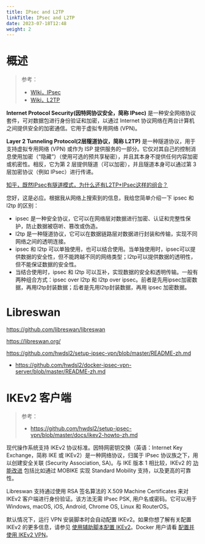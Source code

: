 ```yaml
---
title: IPsec and L2TP
linkTitle: IPsec and L2TP
date: 2023-07-18T12:48
weight: 2
---
```


# 概述

> 参考：
> 
> - [WIki，IPsec](https://en.wikipedia.org/wiki/IPsec)
> - [Wiki，L2TP](https://en.wikipedia.org/wiki/Layer_2_Tunneling_Protocol)

**Internet Protocol Security(因特网协议安全，简称 IPsec)** 是一种安全网络协议套件，可对数据包进行身份验证和加密，以通过 Internet 协议网络在两台计算机之间提供安全的加密通信。它用于虚拟专用网络 (VPN)。

**Layer 2 Tunneling Protocol(2层隧道协议，简称 L2TP)** 是一种隧道协议，用于支持虚拟专用网络 (VPN) 或作为 ISP 提供服务的一部分。它仅对其自己的控制消息使用加密（“隐藏”）（使用可选的预共享秘密），并且其本身不提供任何内容加密或机密性。相反，它为第 2 层提供隧道（可以加密），并且隧道本身可以通过第 3 层加密协议（例如 IPsec）进行传递。

[知乎，既然IPsec有隧道模式，为什么还有L2TP+IPsec这样的组合？](https://www.zhihu.com/question/279686051)

您好，这是必应。根据我从网络上搜索到的信息，我给您简单介绍一下 ipsec 和 l2tp 的区别：

- ipsec 是一种安全协议，它可以在网络层对数据进行加密、认证和完整性保护，防止数据被窃听、篡改或伪造。
- l2tp 是一种隧道协议，它可以在数据链路层对数据进行封装和传输，实现不同网络之间的透明连接。
- ipsec 和 l2tp 可以单独使用，也可以结合使用。当单独使用时，ipsec可以提供数据的安全性，但不能跨越不同的网络类型；l2tp可以提供数据的透明性，但不能保证数据的安全性。
- 当结合使用时，ipsec 和 l2tp 可以互补，实现数据的安全和透明传输。一般有两种组合方式：ipsec over l2tp 和 l2tp over ipsec。前者是先用ipsec加密数据，再用l2tp封装数据；后者是先用l2tp封装数据，再用 ipsec 加密数据。

# Libreswan

https://github.com/libreswan/libreswan

https://libreswan.org/

https://github.com/hwdsl2/setup-ipsec-vpn/blob/master/README-zh.md

- https://github.com/hwdsl2/docker-ipsec-vpn-server/blob/master/README-zh.md

# IKEv2 客户端

> 参考：
> 
> - https://github.com/hwdsl2/setup-ipsec-vpn/blob/master/docs/ikev2-howto-zh.md

现代操作系统支持 IKEv2 协议标准。因特网密钥交换（英语：Internet Key Exchange，简称 IKE 或 IKEv2）是一种网络协议，归属于 IPsec 协议族之下，用以创建安全关联 (Security Association, SA)。与 IKE 版本 1 相比较，IKEv2 的 [功能改进](https://en.wikipedia.org/wiki/Internet_Key_Exchange#Improvements_with_IKEv2) 包括比如通过 MOBIKE 实现 Standard Mobility 支持，以及更高的可靠性。

Libreswan 支持通过使用 RSA 签名算法的 X.509 Machine Certificates 来对 IKEv2 客户端进行身份验证。该方法无需 IPsec PSK, 用户名或密码。它可以用于 Windows, macOS, iOS, Android, Chrome OS, Linux 和 RouterOS。

默认情况下，运行 VPN 安装脚本时会自动配置 IKEv2。如果你想了解有关配置 IKEv2 的更多信息，请参见 [使用辅助脚本配置 IKEv2](https://github.com/hwdsl2/setup-ipsec-vpn/blob/master/docs/ikev2-howto-zh.md#%E4%BD%BF%E7%94%A8%E8%BE%85%E5%8A%A9%E8%84%9A%E6%9C%AC%E9%85%8D%E7%BD%AE-ikev2)。Docker 用户请看 [配置并使用 IKEv2 VPN](https://github.com/hwdsl2/docker-ipsec-vpn-server/blob/master/README-zh.md#%E9%85%8D%E7%BD%AE%E5%B9%B6%E4%BD%BF%E7%94%A8-ikev2-vpn)。